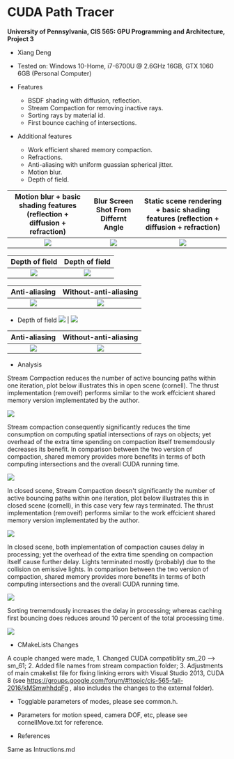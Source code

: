 CUDA Path Tracer
================

**University of Pennsylvania, CIS 565: GPU Programming and Architecture, Project 3** 

* Xiang Deng
* Tested on:  Windows 10-Home, i7-6700U @ 2.6GHz 16GB, GTX 1060 6GB (Personal Computer)

* Features
  * BSDF shading with diffusion, reflection.
  * Stream Compaction for removing inactive rays.
  * Sorting rays by material id.
  * First bounce caching of intersections.


* Additional features
  * Work efficient shared memory compaction.
  * Refractions.
  * Anti-aliasing with uniform guassian spherical jitter.
  * Motion blur.
  * Depth of field. 


Motion blur + basic shading features (reflection + diffusion + refraction) | Blur Screen Shot From Differnt Angle | Static scene rendering + basic shading features (reflection + diffusion + refraction)
:-------------------------:|:-------------------------:|:-------------------------:
 ![](img/blur3.gif) |![](img/coolblur.png) |  ![](img/beforeblur.png)






Depth of field |Depth of field
:-------------------------:|:-------------------------:
![](img/DOF1.png) | ![](img/DOF2.png)



 Anti-aliasing |  Without-anti-aliasing
 :-------------------------:|:-------------------------: 
![](img/AA.gif) | ![](img/noAA.gif)





* Depth of field
![](img/DOF1.png) | ![](img/DOF2.png)



 Anti-aliasing |  Without-anti-aliasing
 :-------------------------:|:-------------------------: 
![](img/AA.gif) | ![](img/noAA.gif)
 


* Analysis

Stream Compaction reduces the number of active bouncing paths within one iteration, plot below illustrates this in open scene (cornell).
The thrust implementation (removeif) performs similar to the work effcicient shared memory version implementated by the author.

![](charts/1.PNG)

Stream compaction consequently significantly reduces the time consumption on computing spatial intersections of rays on objects; yet overhead of the extra
time spending on compaction itself trememdously decreases its benefit.
In comparison between the two version of compaction, shared memory provides more benefits in terms of both computing intersections and the overall CUDA running time.


![](charts/2.PNG)

In closed scene, Stream Compaction doesn't significantly the number of active bouncing paths within one iteration, plot below illustrates this in closed scene (cornell), in this case very few
rays terminated.
The thrust implementation (removeif) performs similar to the work effcicient shared memory version implementated by the author.

![](charts/3.PNG)

In closed scene, both implementation of compaction causes delay in processing; yet the overhead of the extra
time spending on compaction itself cause further delay. Lights terminated mostly (probably) due to the collision on emissive lights.
In comparison between the two version of compaction, shared memory provides more benefits in terms of both computing intersections and the overall CUDA running time.

![](charts/4.PNG)

Sorting trememdously increases the delay in processing; whereas caching first bouncing does reduces around 10 percent of the total processing time.

![](charts/5.PNG)

* CMakeLists Changes

A couple changed were made, 1. Changed CUDA compatiblity sm_20 --> sm_61; 2. Added file names from stream compaction folder; 3. Adjustments of main cmakelist file 
for fixing linking errors with Visual Studio 2013, CUDA 8 (see https://groups.google.com/forum/#!topic/cis-565-fall-2016/kMSmwhhdqFg , also includes the changes to the 
external folder).

* Togglable parameters of modes, please see common.h.
* Parameters for motion speed, camera DOF, etc, please see cornellMove.txt for reference.

* References

Same as Intructions.md